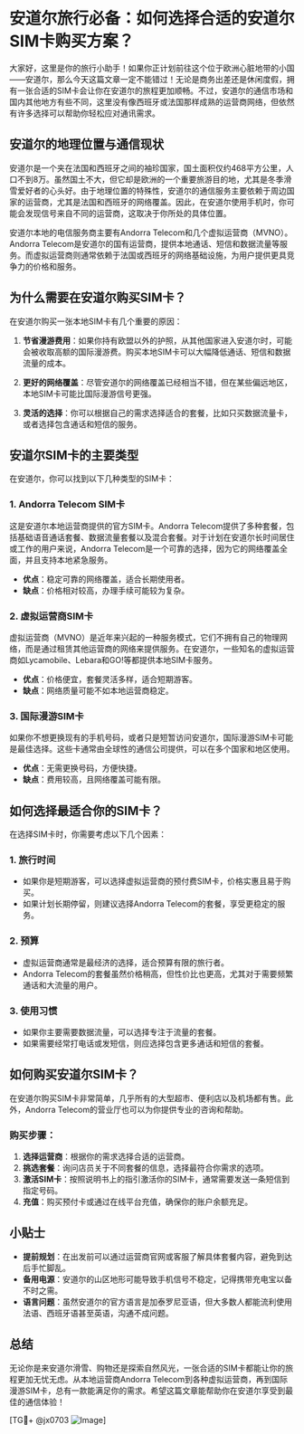 # 安道尔旅行必备：如何选择合适的安道尔SIM卡购买方案？

大家好，这里是你的旅行小助手！如果你正计划前往这个位于欧洲心脏地带的小国——安道尔，那么今天这篇文章一定不能错过！无论是商务出差还是休闲度假，拥有一张合适的SIM卡会让你在安道尔的旅程更加顺畅。不过，安道尔的通信市场和国内其他地方有些不同，这里没有像西班牙或法国那样成熟的运营商网络，但依然有许多选择可以帮助你轻松应对通讯需求。

## 安道尔的地理位置与通信现状

安道尔是一个夹在法国和西班牙之间的袖珍国家，国土面积仅约468平方公里，人口不到8万。虽然国土不大，但它却是欧洲的一个重要旅游目的地，尤其是冬季滑雪爱好者的心头好。由于地理位置的特殊性，安道尔的通信服务主要依赖于周边国家的运营商，尤其是法国和西班牙的网络覆盖。因此，在安道尔使用手机时，你可能会发现信号来自不同的运营商，这取决于你所处的具体位置。

安道尔本地的电信服务商主要有Andorra Telecom和几个虚拟运营商（MVNO）。Andorra Telecom是安道尔的国有运营商，提供本地通话、短信和数据流量等服务。而虚拟运营商则通常依赖于法国或西班牙的网络基础设施，为用户提供更具竞争力的价格和服务。

## 为什么需要在安道尔购买SIM卡？

在安道尔购买一张本地SIM卡有几个重要的原因：

1. **节省漫游费用**：如果你持有欧盟以外的护照，从其他国家进入安道尔时，可能会被收取高额的国际漫游费。购买本地SIM卡可以大幅降低通话、短信和数据流量的成本。
   
2. **更好的网络覆盖**：尽管安道尔的网络覆盖已经相当不错，但在某些偏远地区，本地SIM卡可能比国际漫游信号更强。

3. **灵活的选择**：你可以根据自己的需求选择适合的套餐，比如只买数据流量卡，或者选择包含通话和短信的服务。

## 安道尔SIM卡的主要类型

在安道尔，你可以找到以下几种类型的SIM卡：

### 1. Andorra Telecom SIM卡

这是安道尔本地运营商提供的官方SIM卡。Andorra Telecom提供了多种套餐，包括基础语音通话套餐、数据流量套餐以及混合套餐。对于计划在安道尔长时间居住或工作的用户来说，Andorra Telecom是一个可靠的选择，因为它的网络覆盖全面，并且支持本地紧急服务。

- **优点**：稳定可靠的网络覆盖，适合长期使用者。
- **缺点**：价格相对较高，办理手续可能较为复杂。

### 2. 虚拟运营商SIM卡

虚拟运营商（MVNO）是近年来兴起的一种服务模式，它们不拥有自己的物理网络，而是通过租赁其他运营商的网络来提供服务。在安道尔，一些知名的虚拟运营商如Lycamobile、Lebara和GO!等都提供本地SIM卡服务。

- **优点**：价格便宜，套餐灵活多样，适合短期游客。
- **缺点**：网络质量可能不如本地运营商稳定。

### 3. 国际漫游SIM卡

如果你不想更换现有的手机号码，或者只是短暂访问安道尔，国际漫游SIM卡可能是最佳选择。这些卡通常由全球性的通信公司提供，可以在多个国家和地区使用。

- **优点**：无需更换号码，方便快捷。
- **缺点**：费用较高，且网络覆盖可能有限。

## 如何选择最适合你的SIM卡？

在选择SIM卡时，你需要考虑以下几个因素：

### 1. 旅行时间

- 如果你是短期游客，可以选择虚拟运营商的预付费SIM卡，价格实惠且易于购买。
- 如果计划长期停留，则建议选择Andorra Telecom的套餐，享受更稳定的服务。

### 2. 预算

- 虚拟运营商通常是最经济的选择，适合预算有限的旅行者。
- Andorra Telecom的套餐虽然价格稍高，但性价比也更高，尤其对于需要频繁通话和大流量的用户。

### 3. 使用习惯

- 如果你主要需要数据流量，可以选择专注于流量的套餐。
- 如果需要经常打电话或发短信，则应选择包含更多通话和短信的套餐。

## 如何购买安道尔SIM卡？

在安道尔购买SIM卡非常简单，几乎所有的大型超市、便利店以及机场都有售。此外，Andorra Telecom的营业厅也可以为你提供专业的咨询和帮助。

### 购买步骤：

1. **选择运营商**：根据你的需求选择合适的运营商。
2. **挑选套餐**：询问店员关于不同套餐的信息，选择最符合你需求的选项。
3. **激活SIM卡**：按照说明书上的指引激活你的SIM卡，通常需要发送一条短信到指定号码。
4. **充值**：购买预付卡或通过在线平台充值，确保你的账户余额充足。

## 小贴士

- **提前规划**：在出发前可以通过运营商官网或客服了解具体套餐内容，避免到达后手忙脚乱。
- **备用电源**：安道尔的山区地形可能导致手机信号不稳定，记得携带充电宝以备不时之需。
- **语言问题**：虽然安道尔的官方语言是加泰罗尼亚语，但大多数人都能流利使用法语、西班牙语甚至英语，沟通不成问题。

## 总结

无论你是来安道尔滑雪、购物还是探索自然风光，一张合适的SIM卡都能让你的旅程更加无忧无虑。从本地运营商Andorra Telecom到各种虚拟运营商，再到国际漫游SIM卡，总有一款能满足你的需求。希望这篇文章能帮助你在安道尔享受到最佳的通信体验！

[TG💪+ @jx0703 ![Image](https://github.com/user-attachments/assets/dbca1d08-cadb-493c-b0ec-ad6f7a83f270)]